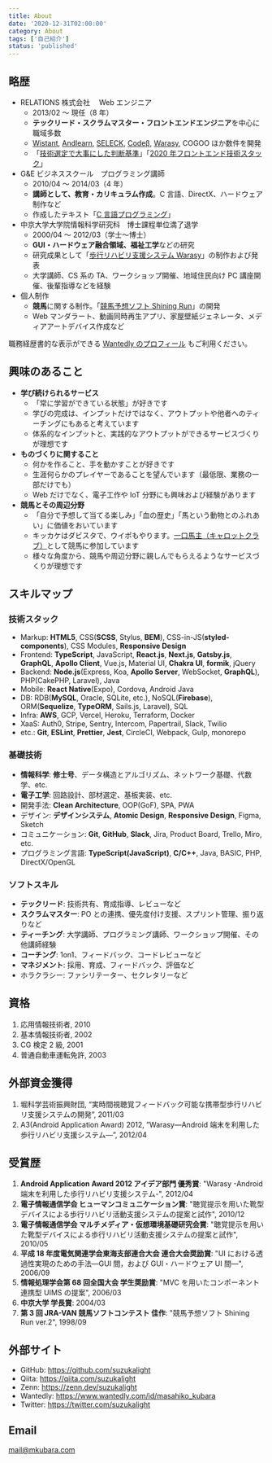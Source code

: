 ```yaml
---
title: About
date: '2020-12-31T02:00:00'
category: About
tags: ['自己紹介']
status: 'published'
---
```


## 略歴

- RELATIONS 株式会社　 Web エンジニア
  - 2013/02 ～ 現任（8 年）
  - **テックリード・スクラムマスター・フロントエンドエンジニア**を中心に職域多数
  - [Wistant](/works/detail/wistant), [Andlearn](/works/detail/andlearn), [SELECK](/works/detail/seleck), [Codeβ](/works/detail/code-beta), [Warasy](/works/detail/warasy), COGOO ほか数件を開発
  - 「[技術選定で大事にした判断基準](/blog/posts/2018-12-08-frontend-technology-selection)」「[2020 年フロントエンド技術スタック](/blog/posts/2020-12-30-react-tech-stack)」
- G&E ビジネススクール　プログラミング講師
  - 2010/04 ～ 2014/03（4 年）
  - **講師として、教育・カリキュラム作成**。C 言語、DirectX、ハードウェア制作など
  - 作成したテキスト「[C 言語プログラミング](/course/clang)」
- 中京大学大学院情報科学研究科　博士課程単位満了退学
  - 2000/04 ～ 2012/03（学士～博士）
  - **GUI・ハードウェア融合領域、福祉工学**などの研究
  - 研究成果として「[歩行リハビリ支援システム Warasy](/works/detail/warasy)」の制作および発表
  - 大学講師、CS 系の TA、ワークショップ開催、地域住民向け PC 講座開催、後輩指導などを経験
- 個人制作
  - **競馬**に関する制作。「[競馬予想ソフト Shining Run](/works/detail/shining-run)」の開発
  - Web マンダラート、動画同時再生アプリ、家屋壁紙ジェネレータ、メディアアートデバイス作成など

職務経歴書的な表示ができる [Wantedly のプロフィール](https://www.wantedly.com/id/masahiko_kubara) もご利用ください。

## 興味のあること

- **学び続けられるサービス**
  - 「常に学習ができている状態」が好きです
  - 学びの完成は、インプットだけではなく、アウトプットや他者へのティーチングにもあると考えています
  - 体系的なインプットと、実践的なアウトプットができるサービスづくりが理想です
- **ものづくりに関すること**
  - 何かを作ること、手を動かすことが好きです
  - 生涯何らかのプレイヤーであることを望んでいます（最低限、業務の一部だけでも）
  - Web だけでなく、電子工作や IoT 分野にも興味および経験があります
- **競馬とその周辺分野**
  - 「自分で予想して当てる楽しみ」「血の歴史」「馬という動物とのふれあい」に価値をおいています
  - キッカケはダビスタで、ウイポもやります。[一口馬主（キャロットクラブ）](/blog/posts/2019-09-06-join-carrot-club)として競馬に参加しています
  - 様々な角度から、競馬や周辺分野に親しんでもらえるようなサービスづくりが理想です

## スキルマップ

### 技術スタック

- Markup: **HTML5**, CSS(**SCSS**, Stylus, **BEM**), CSS-in-JS(**styled-components**), CSS Modules, **Responsive Design**
- Frontend: **TypeScript**, JavaScript, **React.js**, **Next.js**, **Gatsby.js**, **GraphQL**, **Apollo Client**, Vue.js, Material UI, **Chakra UI**, **formik**, jQuery
- Backend: **Node.js**(Express, Koa, **Apollo Server**, WebSocket, **GraphQL**), PHP(CakePHP, Laravel), Java
- Mobile: **React Native**(Expo), Cordova, Android Java
- DB: RDB(**MySQL**, Oracle, SQLite, etc.), NoSQL(**Firebase**), ORM(**Sequelize**, **TypeORM**, Sails.js, Laravel), SQL
- Infra: **AWS**, GCP, Vercel, Heroku, Terraform, Docker
- XaaS: Auth0, Stripe, Sentry, Intercom, Papertrail, Slack, Twilio
- etc.: **Git**, **ESLint**, **Prettier**, **Jest**, CircleCI, Webpack, Gulp, monorepo

### 基礎技術

- **情報科学**: **修士号**、データ構造とアルゴリズム、ネットワーク基礎、代数学、etc.
- **電子工学**: 回路設計、部材選定、基板実装、etc.
- 開発手法: **Clean Architecture**, OOP(GoF), SPA, PWA
- デザイン: **デザインシステム**, **Atomic Design**, **Responsive Design**, Figma, Sketch
- コミュニケーション: **Git**, **GitHub**, **Slack**, Jira, Product Board, Trello, Miro, etc.
- プログラミング言語: **TypeScript(JavaScript)**, **C/C++**, Java, BASIC, PHP, DirectX/OpenGL

### ソフトスキル

- **テックリード**: 技術共有、育成指導、レビューなど
- **スクラムマスター**: PO との連携、優先度付け支援、スプリント管理、振り返りなど
- **ティーチング**: 大学講師、プログラミング講師、ワークショップ開催、その他講師経験
- **コーチング**: 1on1、フィードバック、コードレビューなど
- **マネジメント**: 採用、育成、フィードバック、評価など
- ホラクラシー: ファシリテーター、セクレタリーなど

## 資格

1. 応用情報技術者, 2010
1. 基本情報技術者, 2002
1. CG 検定 2 級, 2001
1. 普通自動車運転免許, 2003

## 外部資金獲得

1. 堀科学芸術振興財団, “実時間視聴覚フィードバック可能な携帯型歩行リハビリ支援システムの開発”, 2011/03
1. A3(Android Application Award) 2012, ”Warasy―Android 端末を利用した歩行リハビリ支援システム―”, 2012/04

## 受賞歴

1. **Android Application Award 2012 アイデア部門 優秀賞**: "Warasy -Android 端末を利用した歩行リハビリ支援システム-", 2012/04
1. **電子情報通信学会 ヒューマンコミュニケーション賞**: "聴覚提示を用いた靴型デバイスによる歩行リハビリ活動支援システムの提案と試作", 2010/12
1. **電子情報通信学会 マルチメディア・仮想環境基礎研究会賞**: "聴覚提示を用いた靴型デバイスによる歩行リハビリ活動支援システムの提案と試作", 2010/05
1. **平成 18 年度電気関連学会東海支部連合大会 連合大会奨励賞**: "UI における透過性実現のための手法―GUI 間，および GUI・ハードウェア UI 間―", 2006/09
1. **情報処理学会第 68 回全国大会 学生奨励賞**: "MVC を用いたコンポーネント連携型 UIMS の提案", 2006/03
1. **中京大学 学長賞**: 2004/03
1. **第 3 回 JRA-VAN 競馬ソフトコンテスト 佳作**: "競馬予想ソフト Shining Run ver.2", 1998/09

## 外部サイト

- GitHub: https://github.com/suzukalight
- Qiita: https://qiita.com/suzukalight
- Zenn: https://zenn.dev/suzukalight
- Wantedly: https://www.wantedly.com/id/masahiko_kubara
- Twitter: https://twitter.com/suzukalight

## Email

mail@mkubara.com
